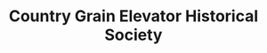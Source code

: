 ---
layout: repo
title: "Country Grain Elevator Historical Society"
id: 16429
permalink: repos/16429/
---